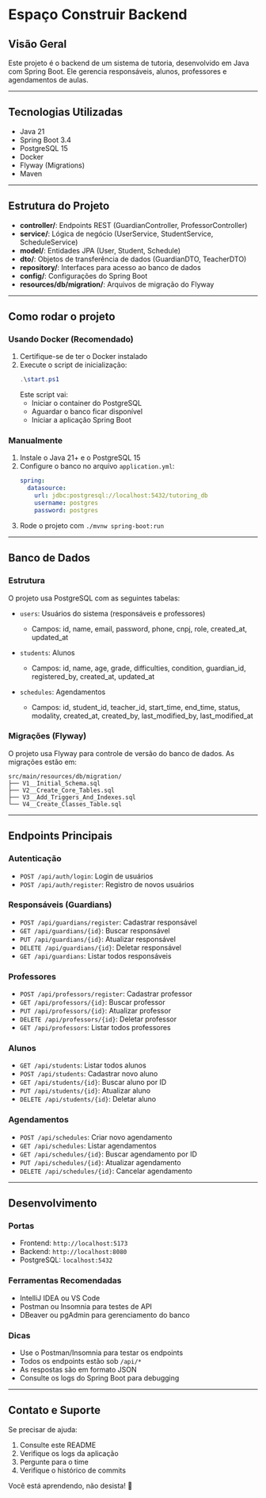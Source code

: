 # Espaço Construir Backend

## Visão Geral

Este projeto é o backend de um sistema de tutoria, desenvolvido em Java com Spring Boot. Ele gerencia responsáveis, alunos, professores e agendamentos de aulas.

---

## Tecnologias Utilizadas

- Java 21
- Spring Boot 3.4
- PostgreSQL 15
- Docker
- Flyway (Migrations)
- Maven

---

## Estrutura do Projeto

- **controller/**: Endpoints REST (GuardianController, ProfessorController)
- **service/**: Lógica de negócio (UserService, StudentService, ScheduleService)
- **model/**: Entidades JPA (User, Student, Schedule)
- **dto/**: Objetos de transferência de dados (GuardianDTO, TeacherDTO)
- **repository/**: Interfaces para acesso ao banco de dados
- **config/**: Configurações do Spring Boot
- **resources/db/migration/**: Arquivos de migração do Flyway

---

## Como rodar o projeto

### Usando Docker (Recomendado)

1. Certifique-se de ter o Docker instalado
2. Execute o script de inicialização:
   ```powershell
   .\start.ps1
   ```
   Este script vai:
   - Iniciar o container do PostgreSQL
   - Aguardar o banco ficar disponível
   - Iniciar a aplicação Spring Boot

### Manualmente

1. Instale o Java 21+ e o PostgreSQL 15
2. Configure o banco no arquivo `application.yml`:
   ```yaml
   spring:
     datasource:
       url: jdbc:postgresql://localhost:5432/tutoring_db
       username: postgres
       password: postgres
   ```
3. Rode o projeto com `./mvnw spring-boot:run`

---

## Banco de Dados

### Estrutura

O projeto usa PostgreSQL com as seguintes tabelas:

- `users`: Usuários do sistema (responsáveis e professores)

  - Campos: id, name, email, password, phone, cnpj, role, created_at, updated_at

- `students`: Alunos

  - Campos: id, name, age, grade, difficulties, condition, guardian_id, registered_by, created_at, updated_at

- `schedules`: Agendamentos
  - Campos: id, student_id, teacher_id, start_time, end_time, status, modality, created_at, created_by, last_modified_by, last_modified_at

### Migrações (Flyway)

O projeto usa Flyway para controle de versão do banco de dados. As migrações estão em:

```
src/main/resources/db/migration/
├── V1__Initial_Schema.sql
├── V2__Create_Core_Tables.sql
├── V3__Add_Triggers_And_Indexes.sql
└── V4__Create_Classes_Table.sql
```

---

## Endpoints Principais

### Autenticação

- `POST /api/auth/login`: Login de usuários
- `POST /api/auth/register`: Registro de novos usuários

### Responsáveis (Guardians)

- `POST /api/guardians/register`: Cadastrar responsável
- `GET /api/guardians/{id}`: Buscar responsável
- `PUT /api/guardians/{id}`: Atualizar responsável
- `DELETE /api/guardians/{id}`: Deletar responsável
- `GET /api/guardians`: Listar todos responsáveis

### Professores

- `POST /api/professors/register`: Cadastrar professor
- `GET /api/professors/{id}`: Buscar professor
- `PUT /api/professors/{id}`: Atualizar professor
- `DELETE /api/professors/{id}`: Deletar professor
- `GET /api/professors`: Listar todos professores

### Alunos

- `GET /api/students`: Listar todos alunos
- `POST /api/students`: Cadastrar novo aluno
- `GET /api/students/{id}`: Buscar aluno por ID
- `PUT /api/students/{id}`: Atualizar aluno
- `DELETE /api/students/{id}`: Deletar aluno

### Agendamentos

- `POST /api/schedules`: Criar novo agendamento
- `GET /api/schedules`: Listar agendamentos
- `GET /api/schedules/{id}`: Buscar agendamento por ID
- `PUT /api/schedules/{id}`: Atualizar agendamento
- `DELETE /api/schedules/{id}`: Cancelar agendamento

---

## Desenvolvimento

### Portas

- Frontend: `http://localhost:5173`
- Backend: `http://localhost:8080`
- PostgreSQL: `localhost:5432`

### Ferramentas Recomendadas

- IntelliJ IDEA ou VS Code
- Postman ou Insomnia para testes de API
- DBeaver ou pgAdmin para gerenciamento do banco

### Dicas

- Use o Postman/Insomnia para testar os endpoints
- Todos os endpoints estão sob `/api/*`
- As respostas são em formato JSON
- Consulte os logs do Spring Boot para debugging

---

## Contato e Suporte

Se precisar de ajuda:

1. Consulte este README
2. Verifique os logs da aplicação
3. Pergunte para o time
4. Verifique o histórico de commits

Você está aprendendo, não desista! 🚀
